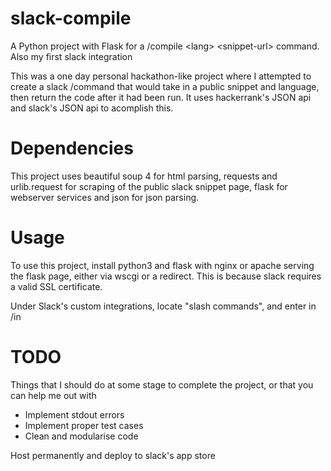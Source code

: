 # slack-compile
A Python project with Flask for a /compile &lt;lang>  &lt;snippet-url> command. Also my first slack integration


This was a one day personal hackathon-like project where I attempted to create a slack /command that would take in a public snippet and language, then return the code after it had been run. It uses hackerrank's JSON api and slack's JSON api to acomplish this.

# Dependencies

This project uses beautiful soup 4 for html parsing, requests and urlib.request for scraping of the public slack snippet page, flask for webserver services and json for json parsing.


# Usage

To use this project, install python3 and flask with nginx or apache serving the flask page, either via wscgi or a redirect. This is because slack requires a valid SSL certificate.


Under Slack's custom integrations, locate "slash commands", and enter in <yoururl>/in


# TODO

Things that I should do at some stage to complete the project, or that you can help me out with

 - Implement stdout errors
 - Implement proper test cases
 - Clean and modularise code

Host permanently and deploy to slack's app store
